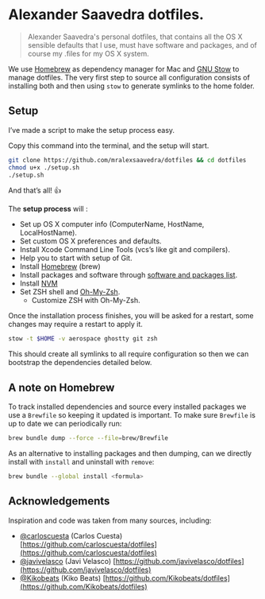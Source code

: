 # Alexander Saavedra dotfiles.

> Alexander Saavedra's personal dotfiles, that contains all the OS X sensible defaults that I use, must have software and packages, and of course my .files for my OS X system.

We use [Homebrew](https://brew.sh/) as dependency manager for Mac and [GNU Stow](https://www.gnu.org/software/stow/) to manage dotfiles. The very first step to source all configuration consists of installing both and then using `stow` to generate symlinks to the home folder.

## Setup

I’ve made a script to make the setup process easy.

Copy this command into the terminal, and the setup will start.

```bash
git clone https://github.com/mralexsaavedra/dotfiles && cd dotfiles
chmod u+x ./setup.sh
./setup.sh
```

And that’s all! :thumbsup:

The **setup process** will :

* Set up OS X computer info (ComputerName, HostName, LocalHostName).
* Set custom OS X preferences and defaults.
* Install Xcode Command Line Tools (vcs’s like git and compilers).
* Help you to start with setup of Git.
* Install [Homebrew](http://brew.sh) (brew)
* Install packages and software through [software and packages list](https://github.com/mralexsaavedra/dotfiles/blob/main/brew/Brewfile).
* Install [NVM](https://github.com/nvm-sh/nvm)
* Set ZSH shell and [Oh-My-Zsh](https://github.com/robbyrussell/oh-my-zsh).
	* Customize ZSH with Oh-My-Zsh.

Once the installation process finishes, you will be asked for a restart, some changes may require a restart to apply it.


```bash
stow -t $HOME -v aerospace ghostty git zsh
```

This should create all symlinks to all require configuration so then we can bootstrap the dependencies detailed below.

## A note on Homebrew

To track installed dependencies and source every installed packages we use a `Brewfile` so keeping it updated is important. To make sure `Brewfile` is up to date we can periodically run:

```bash
brew bundle dump --force --file=brew/Brewfile 
```

As an alternative to installing packages and then dumping, can we directly install with `install` and uninstall with `remove`:

```bash
brew bundle --global install <formula>
```

## Acknowledgements

Inspiration and code was taken from many sources, including:

* [@carloscuesta](https://github.com/carloscuesta) (Carlos Cuesta)
  [https://github.com/carloscuesta/dotfiles](https://github.com/carloscuesta/dotfiles)
* [@javivelasco](https://github.com/javivelasco) (Javi Velasco)
  [https://github.com/javivelasco/dotfiles](https://github.com/javivelasco/dotfiles)
* [@Kikobeats](https://github.com/Kikobeats) (Kiko Beats)
  [https://github.com/Kikobeats/dotfiles](https://github.com/Kikobeats/dotfiles)